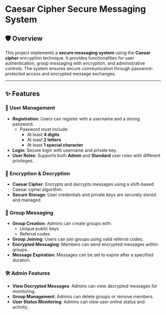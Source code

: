 # Caesar Cipher Secure Messaging System

## 🛡️ Overview
This project implements a **secure messaging system** using the **Caesar cipher** encryption technique. It provides functionalities for user authentication, group messaging with encryption, and administrative controls. The system ensures secure communication through password-protected access and encrypted message exchanges.

---

## ✨ Features

### 👤 User Management
- **Registration**: Users can register with a username and a strong password.
  - Password must include:
    - At least **4 digits**
    - At least **2 letters**
    - At least **1 special character**
- **Login**: Secure login with username and private key.
- **User Roles**: Supports both **Admin** and **Standard** user roles with different privileges.

### 🔐 Encryption & Decryption
- **Caesar Cipher**: Encrypts and decrypts messages using a shift-based Caesar cipher algorithm.
- **Secure Storage**: User credentials and private keys are securely stored and managed.

### 💬 Group Messaging
- **Group Creation**: Admins can create groups with:
  - Unique public keys
  - Referral codes
- **Group Joining**: Users can join groups using valid referral codes.
- **Encrypted Messaging**: Members can send encrypted messages within groups.
- **Message Expiration**: Messages can be set to expire after a specified duration.

### 🛠️ Admin Features
- **View Decrypted Messages**: Admins can view decrypted messages for monitoring.
- **Group Management**: Admins can delete groups or remove members.
- **User Status Monitoring**: Admins can view user online status and activity.


